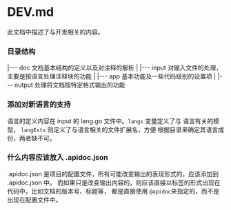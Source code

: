 DEV.md
===

此文档中描述了与开发相关的内容。


### 目录结构

 |--- doc  文档基本结构的定义以及对注释的解析
 |
 |--- input 对输入文件的处理，主要是按语言处理注释块的功能
 |
 |--- app 基本功能及一些代码级别的设置项
 |
 |--- output 处理将文档按特定格式输出的功能



### 添加对新语言的支持

语言的定义内容在 input 的 lang.go 文件中。`langs` 变量定义了与
语言有关的模型， `langExts` 则定义了与语言相关的文件扩展名，方便
根据目录来确定其语言成份，两者缺不可。


### 什么内容应该放入 .apidoc.json

.apidoc.json 是项目的配置文件，所有可能改变输出的表现形式的，应该添加到 .apidoc.json 中。
而如果只是改变输出内容的，则应该直接以标签的形式出现在代码中，比如文档的版本号、标题等，
都是直接使用 `@apidoc`来指定的，而不是出现在配置文件中。

